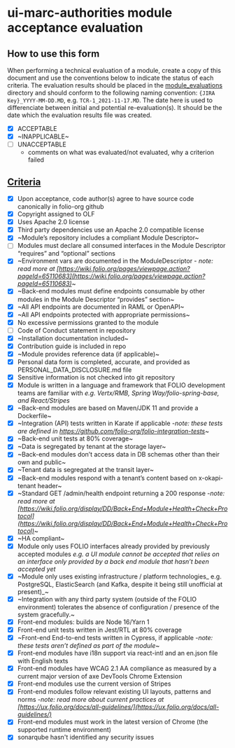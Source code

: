 # ui-marc-authorities module acceptance evaluation

## How to use this form
When performing a technical evaluation of a module, create a copy of this document and use the conventions below to indicate the status of each criteria.  The evaluation results should be placed in the [module_evaluations](https://github.com/folio-org/tech-council/tree/master/module_evaluations) directory and should conform to the following naming convention:  `{JIRA Key}_YYYY-MM-DD.MD`, e.g. `TCR-1_2021-11-17.MD`.  The date here is used to differenciate between initial and potential re-evaluation(s).  It should be the date which the evaluation results file was created.

* [x] ACCEPTABLE
* [x] ~INAPPLICABLE~
* [ ] UNACCEPTABLE
  * comments on what was evaluated/not evaluated, why a criterion failed

## [Criteria](https://github.com/folio-org/tech-council/blob/4dc5ac6d632fb880131cd214d212f973683b9ebe/MODULE_ACCEPTANCE_CRITERIA.MD)

* [x] Upon acceptance, code author(s) agree to have source code canonically in folio-org github
* [x] Copyright assigned to OLF
* [x] Uses Apache 2.0 license
* [x] Third party dependencies use an Apache 2.0 compatible license
* [x] ~Module’s repository includes a compliant Module Descriptor~
* [ ] Modules must declare all consumed interfaces in the Module Descriptor “requires” and “optional” sections
* [x] ~Environment vars are documented in the ModuleDescriptor - _note: read more at [https://wiki.folio.org/pages/viewpage.action?pageId=65110683](https://wiki.folio.org/pages/viewpage.action?pageId=65110683)_~
* [x] ~Back-end modules must define endpoints consumable by other modules in the Module Descriptor “provides” section~
* [x] ~All API endpoints are documented in RAML or OpenAPI~
* [x] ~All API endpoints protected with appropriate permissions~
* [x] No excessive permissions granted to the module
* [ ] Code of Conduct statement in repository
* [x] ~Installation documentation included~
* [x] Contribution guide is included in repo
* [x] ~Module provides reference data (if applicable)~
* [x] Personal data form is completed, accurate, and provided as PERSONAL_DATA_DISCLOSURE.md file
* [x] Sensitive information is not checked into git repository
* [x] Module is written in a language and framework that FOLIO development teams are familiar with _e.g. Vertx/RMB, Spring Way/folio-spring-base, and React/Stripes_
* [x] ~Back-end modules are based on Maven/JDK 11 and provide a Dockerfile~
* [x] ~Integration (API) tests written in Karate if applicable -_note: these tests are defined in https://github.com/folio-org/folio-integration-tests_~
* [x] ~Back-end unit tests at 80% coverage~
* [x] ~Data is segregated by tenant at the storage layer~
* [x] ~Back-end modules don’t access data in DB schemas other than their own and public~
* [x] ~Tenant data is segregated at the transit layer~
* [x] ~Back-end modules respond with a tenant’s content based on x-okapi-tenant header~
* [x] ~Standard GET /admin/health endpoint returning a 200 response -_note: read more at [https://wiki.folio.org/display/DD/Back+End+Module+Health+Check+Protocol](https://wiki.folio.org/display/DD/Back+End+Module+Health+Check+Protocol)_~
* [x] ~HA compliant~
* [x] Module only uses FOLIO interfaces already provided by previously accepted modules _e.g. a UI module cannot be accepted that relies on an interface only provided by a back end module that hasn’t been accepted yet_
* [x] ~Module only uses existing infrastructure / platform technologies_ e.g. PostgreSQL, ElasticSearch (and Kafka, despite it being still unofficial at present)_~
* [x] ~Integration with any third party system (outside of the FOLIO environment) tolerates the absence of configuration / presence of the system gracefully.~
* [x] Front-end modules: builds are Node 16/Yarn 1
* [x] Front-end unit tests written in Jest/RTL at 80% coverage
* [x] ~Front-end End-to-end tests written in Cypress, if applicable -_note: these tests aren’t defined as part of the module_~
* [x] Front-end modules have i18n support via react-intl and an en.json file with English texts
* [x] Front-end modules have WCAG 2.1 AA compliance as measured by a current major version of axe DevTools Chrome Extension
* [x] Front-end modules use the current version of Stripes
* [x] Front-end modules follow relevant existing UI layouts, patterns and norms -_note: read more about current practices at [https://ux.folio.org/docs/all-guidelines/](https://ux.folio.org/docs/all-guidelines/)_
* [x] Front-end modules must work in the latest version of Chrome (the supported runtime environment)
* [x] sonarqube hasn't identified any security issues
